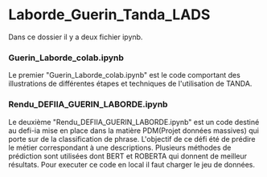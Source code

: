 # Laborde_Guerin_Tanda_LADS

Dans ce dossier il y a deux fichier ipynb.

### Guerin_Laborde_colab.ipynb

Le premier "Guerin_Laborde_colab.ipynb" est le code comportant des illustrations de différentes étapes et techniques de l'utilisation de TANDA.

### Rendu_DEFIIA_GUERIN_LABORDE.ipynb

Le deuxième "Rendu_DEFIIA_GUERIN_LABORDE.ipynb" est un code destiné au defi-ia mise en place dans la matière PDM(Projet données massives) qui porte sur de la classification de phrase.
L'objectif de ce défi été de prédire le métier correspondant à une descriptions.
Plusieurs méthodes de prédiction sont utilisées dont BERT et ROBERTA qui donnent de meilleur résultats.
Pour executer ce code en local il faut charger le jeu de données.

